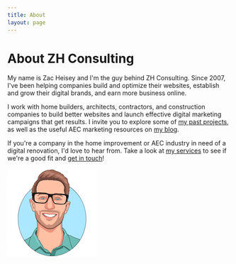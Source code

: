 ```yaml
---
title: About
layout: page
---
```


<!-- About Section -->
# About ZH Consulting

My name is Zac Heisey and I'm the guy behind ZH Consulting. Since 2007, I've been helping companies build and optimize their websites, establish and grow their digital brands, and earn more business online.

I work with home builders, architects, contractors, and construction companies to build better websites and launch effective digital marketing campaigns that get results. I invite you to explore some of [my past projects](/projects), as well as the useful AEC marketing resources on [my blog](/blog).

If you're a company in the home improvement or AEC industry in need of a digital renovation, I'd love to hear from. Take a look at [my services](/services) to see if we're a good fit and [get in touch](/contact)!

<img src="/assets/images/zac-heisey-headshot-cartoon.png" alt="cartoon headshot of Zac Heisey" title="Zac Heisey AEC Marketing Consultant" id="headshot">
